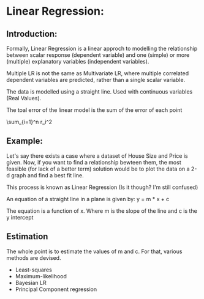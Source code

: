 # Linear Regression:

## Introduction:

Formally, Linear Regression is a linear approch to modelling the relationship between  scalar response
(dependent variable) and one (simple) or more (multiple) explanatory variables (independent variables). 

Multiple LR is not the same as Multivariate LR, where multiple correlated dependent variables are predicted, rather than a single scalar variable.

The data is modelled using a straight line. Used with continuous variables (Real Values).

The toal error of the linear model is the sum of the error of each point

\sum_{i=1}^n r_i^2

## Example: 
Let's say there exists a case where a dataset of House Size and Price is given. 
Now, if you want to find a relationship bewteen them, the most feasible (for lack of a better term)
solution would be to plot the data on a 2-d graph and find a best fit line. 

This process is known as Linear Regression (Is it though? I'm still confused)

An equation of a straight line in a plane is given by:
    y = m * x + c

The equation is a function of x. 
Where m is the slope of the line and c is the y intercept 

## Estimation

The whole point is to estimate the values of m and c. For that, various methods are devised.

* Least-squares
* Maximum-likelihood
* Bayesian LR
* Principal Component regression

